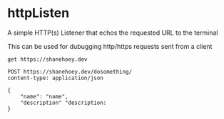 # httpListen
A simple HTTP(s) Listener that echos the requested URL to the terminal

This can be used for dubugging http/https requests sent from a client

```http
get https://shanehoey.dev
```

```http
POST https://shanehoey.dev/dosomething/
content-type: application/json

{
    "name": "name",
    "description" "description:
}
```

